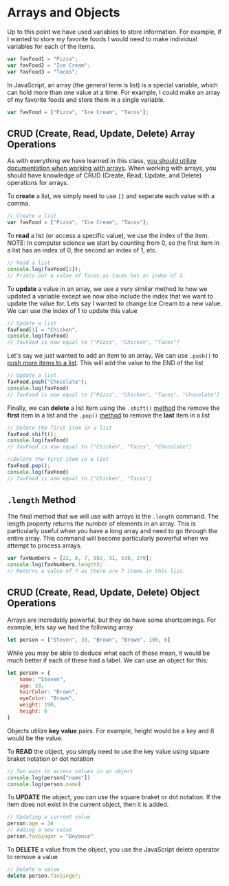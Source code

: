 # Arrays and Objects

Up to this point we have used variables to store information. For example, if I wanted to store my favorite foods I would need to make individual variables for each of the items.
```javascript
var favFood1 = "Pizza";
var favFood2 = "Ice Cream";
var favFood3 = "Tacos";
```

In JavaScript, an array (the general term is list) is a special variable, which can hold more than one value at a time. For example, I could make an array of my favorite foods and store them in a single variable. 
```javascript
var favFood = ["Pizza", "Ice Cream", "Tacos"];
```

## CRUD (Create, Read, Update, Delete) Array Operations

As with everything we have learned in this class, [you should utilize documentation when working with arrays](https://www.w3schools.com/jsref/jsref_indexof_array.asp). When working with arrays, you should have knowledge of CRUD (Create, Read, Update, and Delete) operations for arrays. 

To **create** a list, we simply need to use `[]` and seperate each value with a comma.
```javascript
// Create a list
var favFood = ["Pizza", "Ice Cream", "Tacos"];
```

To **read** a list (or access a specific value), we use the index of the item. NOTE: In computer science we start by counting from 0, so the first item in a list has an index of 0, the second an index of 1, etc.
```javascript
// Read a list
console.log(favFood[2]);
// Prints out a value of Tacos as tacos has an index of 2.
```

To **update** a value in an array, we use a very similar method to how we updated a variable except we now also include the index that we want to update the value for. Lets say I wanted to change Ice Cream to a new value. We can use the index of 1 to update this value
```javascript
// Update a list
favFood[1] = "Chicken",
console.log(favFood)
// favFood is now equal to ["Pizza", "Chicken", "Tacos"]
```

Let's say we just wanted to add an item to an array. We can use `.push()` to [push more items to a list](https://www.w3schools.com/jsref/jsref_push.asp). This will add the value to the END of the list
```javascript
// Update a list
favFood.push("Chocolate");
console.log(favFood)
// favFood is now equal to ["Pizza", "Chicken", "Tacos", "Chocolate"]
```

Finally, we can **delete** a list item using the `.shift()` [method](https://www.w3schools.com/jsref/jsref_shift.asp) the remove the **first** item in a list and the `.pop()` [method](https://www.w3schools.com/jsref/jsref_pop.asp) to remove the **last** item in a list  

```javascript
// Delete the first item in a list
favFood.shift();
console.log(favFood)
// favFood is now equal to ["Chicken", "Tacos", "Chocolate"]

//Delete the first item in a list
favFood.pop();
console.log(favFood)
// favFood is now equal to ["Chicken", "Tacos"]
```

## `.length` Method

The final method that we will use with arrays is the `.length` command. The length property  returns the number of elements in an array. This is particularly useful when you have a long array and need to go through the entire array. This command will become particularly powerful when we attempt to process arrays.
```javascript
var favNumbers = [22, 8, 7, 982, 31, 538, 270];
console.log(favNumbers.length);
// Returns a value of 7 as there are 7 items in this list.
```

## CRUD (Create, Read, Update, Delete) Object Operations

Arrays are incredably powerful, but they do have some shortcomings. For example, lets say we had the following array

```javascript
let person = ["Steven", 33, "Brown", "Brown", 190, 6]
```

While you may be able to deduce what each of these mean, it would be much better if each of these had a label. We can use an object for this:
```javascript
let person = {
	name: "Steven", 
	age: 33, 
	hairColor: "Brown",
	eyeColor: "Brown", 
	weight: 190, 
	height: 6
}
```

Objects utilize **key value** pairs. For example, height would be a key and 6 would be the value. 

To **READ** the object, you simply need to use the key value using square braket notation or dot notation

```javascript
// Two ways to access values in an object
console.log(person["name"])
console.log(person.name)
```

To **UPDATE** the object, you can use the square braket or dot notation. If the item does not exist in the current object, then it is added.

```javascript
// Updating a current value
person.age = 34
// Adding a new value
person.favSinger = "Beyonce"
```

To **DELETE** a value from the object, you use the JavaScript delete operator to remove a value

```javascript
// Delete a value
delete person.favSinger;

```

